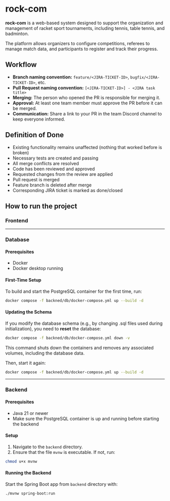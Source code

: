 # rock-com
**rock-com** is a web-based system designed to support the organization and management of racket sport tournaments, including tennis, table tennis, and badminton.

The platform allows organizers to configure competitions, referees to manage match data, and participants to register and track their progress.

## Workflow
- **Branch naming convention:** `feature/<JIRA-TICKET-ID>`, `bugfix/<JIRA-TICKET-ID>`, etc.
- **Pull Request naming convention:** `[<JIRA-TICKET-ID>] - <JIRA task title>`
- **Merging:** The person who opened the PR is responsible for merging it.
- **Approval:** At least one team member must approve the PR before it can be merged.
- **Communication:** Share a link to your PR in the team Discord channel to keep everyone informed.

## Definition of Done
- Existing functionality remains unaffected (nothing that worked before is broken)
- Necessary tests are created and passing
- All merge conflicts are resolved
- Code has been reviewed and approved
- Requested changes from the review are applied
- Pull request is merged
- Feature branch is deleted after merge
- Corresponding JIRA ticket is marked as done/closed

## How to run the project

### Frontend

---
### Database

#### Prerequisites
- Docker
- Docker desktop running

#### First-Time Setup
To build and start the PostgreSQL container for the first time, run:
```bash
docker compose -f backned/db/docker-compose.yml up --build -d
```

#### Updating the Schema
If you modify the database schema (e.g., by changing .sql files used during initialization), you need to **reset** the database:
```bash
docker compose -f backned/db/docker-compose.yml down -v
```
This command shuts down the containers and removes any associated volumes, including the database data.

Then, start it again:
```bash
docker compose -f backned/db/docker-compose.yml up --build -d
```

---
### Backend
#### Prerequisites
- Java 21 or newer
- Make sure the PostgreSQL container is up and running before starting the backend

#### Setup
1. Navigate to the `backend` directory. 
2. Ensure that the file `mvnw` is executable. If not, run:
```bash
chmod u+x mvnw
```

#### Running the Backend
Start the Spring Boot app from `backend` directory with:
```
./mvnw spring-boot:run
```